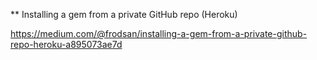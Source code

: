 ** Installing a gem from a private GitHub repo (Heroku)

https://medium.com/@frodsan/installing-a-gem-from-a-private-github-repo-heroku-a895073ae7d
